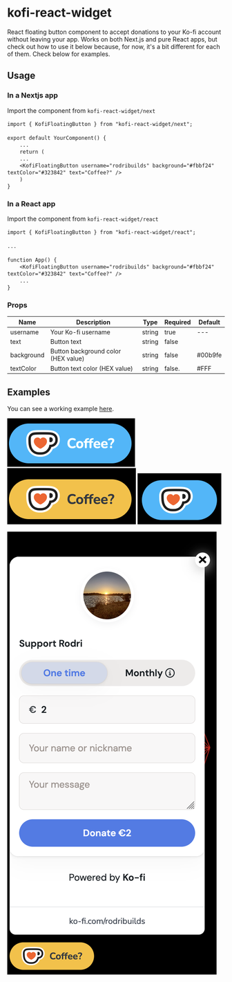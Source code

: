 # kofi-react-widget

React floating button component to accept donations to your Ko-fi account without leaving your app. Works on both Next.js and pure React apps, but check out how to use it below because, for now, it's a bit different for each of them.
Check below for examples.


## Usage

### In a Nextjs app

Import the component from `kofi-react-widget/next`

    import { KofiFloatingButton } from "kofi-react-widget/next";
    
    export default YourComponent() {
        ...
        return (
        ...
        <KofiFloatingButton username="rodribuilds" background="#fbbf24" textColor="#323842" text="Coffee?" />
        )
    }

### In a React app

Import the component from `kofi-react-widget/react`

    import { KofiFloatingButton } from "kofi-react-widget/react";

    ...

    function App() {
        <KofiFloatingButton username="rodribuilds" background="#fbbf24" textColor="#323842" text="Coffee?" />
        ...
    }

    
### Props

| Name          |                 Description        |     Type      |   Required    | Default
| ------------- |------------------------------------| ------------- | ------------- | --------
| username      |Your Ko-fi username                 |     string    |     true      | ---
| text          |Button text                         |     string    |    false      | 
| background    |Button background color (HEX value) |     string    |    false      | #00b9fe
| textColor     |Button text color (HEX value)       |     string    |    false.     | #FFF

## Examples

You can see a working example [here](https://kinggizzardlastrelease.vercel.app/).

![](screenshots/blue.png)
![](screenshots/yellow.png)
![](screenshots/bluenotext.png)

![](screenshots/fullwidget.png)

